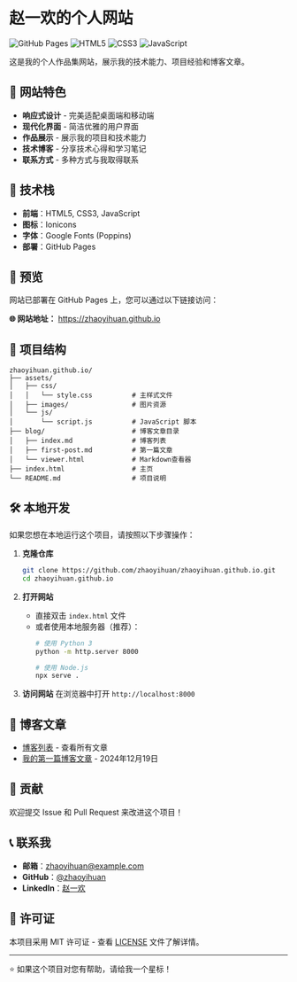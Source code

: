 # 赵一欢的个人网站

![GitHub Pages](https://img.shields.io/badge/GitHub%20Pages-在线-brightgreen)
![HTML5](https://img.shields.io/badge/HTML5-标准-orange)
![CSS3](https://img.shields.io/badge/CSS3-样式-blue)
![JavaScript](https://img.shields.io/badge/JavaScript-交互-yellow)

这是我的个人作品集网站，展示我的技术能力、项目经验和博客文章。

## 🌟 网站特色

- **响应式设计** - 完美适配桌面端和移动端
- **现代化界面** - 简洁优雅的用户界面
- **作品展示** - 展示我的项目和技术能力
- **技术博客** - 分享技术心得和学习笔记
- **联系方式** - 多种方式与我取得联系

## 🚀 技术栈

- **前端**：HTML5, CSS3, JavaScript
- **图标**：Ionicons
- **字体**：Google Fonts (Poppins)
- **部署**：GitHub Pages

## 📱 预览

网站已部署在 GitHub Pages 上，您可以通过以下链接访问：

**🌐 网站地址：** https://zhaoyihuan.github.io

## 📁 项目结构

```
zhaoyihuan.github.io/
├── assets/
│   ├── css/
│   │   └── style.css          # 主样式文件
│   ├── images/                # 图片资源
│   └── js/
│       └── script.js          # JavaScript 脚本
├── blog/                      # 博客文章目录
│   ├── index.md               # 博客列表
│   ├── first-post.md          # 第一篇文章
│   └── viewer.html            # Markdown查看器
├── index.html                 # 主页
└── README.md                  # 项目说明
```

## 🛠️ 本地开发

如果您想在本地运行这个项目，请按照以下步骤操作：

1. **克隆仓库**
   ```bash
   git clone https://github.com/zhaoyihuan/zhaoyihuan.github.io.git
   cd zhaoyihuan.github.io
   ```

2. **打开网站**
   - 直接双击 `index.html` 文件
   - 或者使用本地服务器（推荐）：
     ```bash
     # 使用 Python 3
     python -m http.server 8000
     
     # 使用 Node.js
     npx serve .
     ```

3. **访问网站**
   在浏览器中打开 `http://localhost:8000`

## 📝 博客文章

- [博客列表](./blog/viewer.html?file=index.md) - 查看所有文章
- [我的第一篇博客文章](./blog/viewer.html?file=first-post.md) - 2024年12月19日

## 🤝 贡献

欢迎提交 Issue 和 Pull Request 来改进这个项目！

## 📞 联系我

- **邮箱**：zhaoyihuan@example.com
- **GitHub**：[@zhaoyihuan](https://github.com/zhaoyihuan)
- **LinkedIn**：[赵一欢](https://www.linkedin.com/in/zhaoyihuan)

## 📄 许可证

本项目采用 MIT 许可证 - 查看 [LICENSE](LICENSE) 文件了解详情。

---

⭐ 如果这个项目对您有帮助，请给我一个星标！
